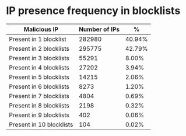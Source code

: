 # IP presence frequency in blocklists
| Malicious IP | Number of IPs | % |
|----|----|----|
| Present in 1 blocklist | 282980 | 40.94% |
| Present in 2 blocklists | 295775 | 42.79% |
| Present in 3 blocklists | 55291 | 8.00% |
| Present in 4 blocklists | 27202 | 3.94% |
| Present in 5 blocklists | 14215 | 2.06% |
| Present in 6 blocklists | 8273 | 1.20% |
| Present in 7 blocklists | 4804 | 0.69% |
| Present in 8 blocklists | 2198 | 0.32% |
| Present in 9 blocklists | 402 | 0.06% |
| Present in 10 blocklists | 104 | 0.02% |
